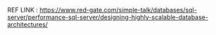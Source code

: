 REF LINK : https://www.red-gate.com/simple-talk/databases/sql-server/performance-sql-server/designing-highly-scalable-database-architectures/

